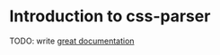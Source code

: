 # Introduction to css-parser

TODO: write [great documentation](http://jacobian.org/writing/what-to-write/)
